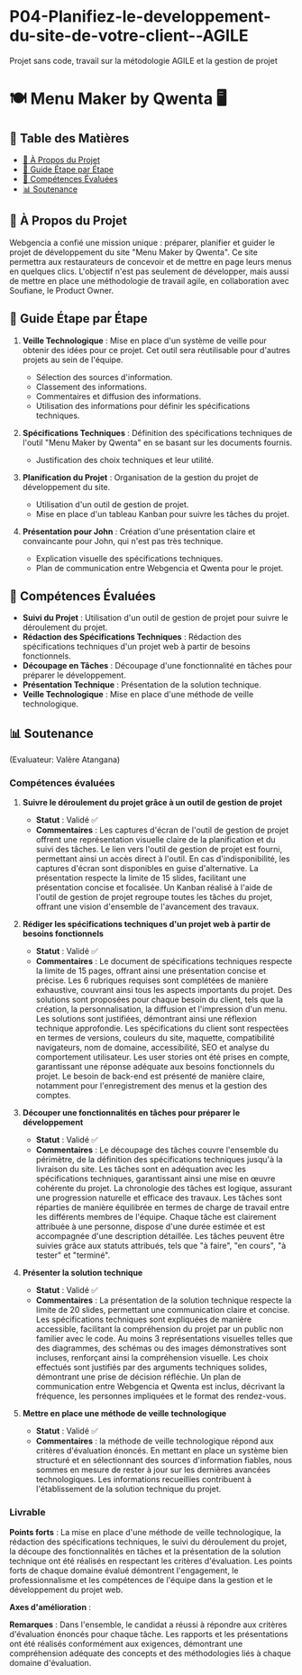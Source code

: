 # P04-Planifiez-le-developpement-du-site-de-votre-client--AGILE
Projet sans code, travail sur la métodologie AGILE et la gestion de projet


# 🍽 Menu Maker by Qwenta 🖥

## 📌 Table des Matières
- [📖 À Propos du Projet](#-à-propos-du-projet)
- [🚀 Guide Étape par Étape](#-guide-étape-par-étape)
- [🎯 Compétences Évaluées](#-compétences-évaluées)
- [📊 Soutenance](#-soutenance)


## 📖 À Propos du Projet
Webgencia a confié une mission unique : préparer, planifier et guider le projet de développement du site "Menu Maker by Qwenta". Ce site permettra aux restaurateurs de concevoir et de mettre en page leurs menus en quelques clics. L'objectif n'est pas seulement de développer, mais aussi de mettre en place une méthodologie de travail agile, en collaboration avec Soufiane, le Product Owner.

## 🚀 Guide Étape par Étape

1. **Veille Technologique** : Mise en place d'un système de veille pour obtenir des idées pour ce projet. Cet outil sera réutilisable pour d'autres projets au sein de l'équipe.
    - Sélection des sources d'information.
    - Classement des informations.
    - Commentaires et diffusion des informations.
    - Utilisation des informations pour définir les spécifications techniques.

2. **Spécifications Techniques** : Définition des spécifications techniques de l'outil "Menu Maker by Qwenta" en se basant sur les documents fournis.
    - Justification des choix techniques et leur utilité.

3. **Planification du Projet** : Organisation de la gestion du projet de développement du site.
    - Utilisation d'un outil de gestion de projet.
    - Mise en place d'un tableau Kanban pour suivre les tâches du projet.

4. **Présentation pour John** : Création d'une présentation claire et convaincante pour John, qui n'est pas très technique.
    - Explication visuelle des spécifications techniques.
    - Plan de communication entre Webgencia et Qwenta pour le projet.

## 🎯 Compétences Évaluées

- **Suivi du Projet** : Utilisation d'un outil de gestion de projet pour suivre le déroulement du projet.
- **Rédaction des Spécifications Techniques** : Rédaction des spécifications techniques d'un projet web à partir de besoins fonctionnels.
- **Découpage en Tâches** : Découpage d'une fonctionnalité en tâches pour préparer le développement.
- **Présentation Technique** : Présentation de la solution technique.
- **Veille Technologique** : Mise en place d'une méthode de veille technologique.

## 📊 Soutenance
(Evaluateur: Valère Atangana)
### Compétences évaluées

1. **Suivre le déroulement du projet grâce à un outil de gestion de projet**
    - **Statut** : Validé ✅
    - **Commentaires** : Les captures d'écran de l'outil de gestion de projet offrent une représentation visuelle claire de la planification et du suivi des tâches. Le lien vers l'outil de gestion de projet est fourni, permettant ainsi un accès direct à l'outil. En cas d'indisponibilité, les captures d'écran sont disponibles en guise d'alternative. La présentation respecte la limite de 15 slides, facilitant une présentation concise et focalisée. Un Kanban réalisé à l'aide de l'outil de gestion de projet regroupe toutes les tâches du projet, offrant une vision d'ensemble de l'avancement des travaux.

2. **Rédiger les spécifications techniques d'un projet web à partir de besoins fonctionnels**
    - **Statut** : Validé ✅
    - **Commentaires** : Le document de spécifications techniques respecte la limite de 15 pages, offrant ainsi une présentation concise et précise. Les 6 rubriques requises sont complétées de manière exhaustive, couvrant ainsi tous les aspects importants du projet. Des solutions sont proposées pour chaque besoin du client, tels que la création, la personnalisation, la diffusion et l'impression d'un menu. Les solutions sont justifiées, démontrant ainsi une réflexion technique approfondie. Les spécifications du client sont respectées en termes de versions, couleurs du site, maquette, compatibilité navigateurs, nom de domaine, accessibilité, SEO et analyse du comportement utilisateur. Les user stories ont été prises en compte, garantissant une réponse adéquate aux besoins fonctionnels du projet. Le besoin de back-end est présenté de manière claire, notamment pour l'enregistrement des menus et la gestion des comptes.

3. **Découper une fonctionnalités en tâches pour préparer le développement**
    - **Statut** : Validé ✅
    - **Commentaires** : Le découpage des tâches couvre l'ensemble du périmètre, de la définition des spécifications techniques jusqu'à la livraison du site. Les tâches sont en adéquation avec les spécifications techniques, garantissant ainsi une mise en œuvre cohérente du projet. La chronologie des tâches est logique, assurant une progression naturelle et efficace des travaux. Les tâches sont réparties de manière équilibrée en termes de charge de travail entre les différents membres de l'équipe. Chaque tâche est clairement attribuée à une personne, dispose d'une durée estimée et est accompagnée d'une description détaillée. Les tâches peuvent être suivies grâce aux statuts attribués, tels que "à faire", "en cours", "à tester" et "terminé".

4. **Présenter la solution technique**
    - **Statut** : Validé ✅
    - **Commentaires** : La présentation de la solution technique respecte la limite de 20 slides, permettant une communication claire et concise. Les spécifications techniques sont expliquées de manière accessible, facilitant la compréhension du projet par un public non familier avec le code. Au moins 3 représentations visuelles telles que des diagrammes, des schémas ou des images démonstratives sont incluses, renforçant ainsi la compréhension visuelle. Les choix effectués sont justifiés par des arguments techniques solides, démontrant une prise de décision réfléchie. Un plan de communication entre Webgencia et Qwenta est inclus, décrivant la fréquence, les personnes impliquées et le format des rendez-vous.

5. **Mettre en place une méthode de veille technologique**
    - **Statut** : Validé ✅
    - **Commentaires** : la méthode de veille technologique répond aux critères d'évaluation énoncés. En mettant en place un système bien structuré et en sélectionnant des sources d'information fiables, nous sommes en mesure de rester à jour sur les dernières avancées technologiques. Les informations recueillies contribuent à l'établissement de la solution technique du projet.

### Livrable

**Points forts** : La mise en place d'une méthode de veille technologique, la rédaction des spécifications techniques, le suivi du déroulement du projet, la découpe des fonctionnalités en tâches et la présentation de la solution technique ont été réalisés en respectant les critères d'évaluation. Les points forts de chaque domaine évalué démontrent l'engagement, le professionnalisme et les compétences de l'équipe dans la gestion et le développement du projet web.

**Axes d'amélioration** :

**Remarques** : Dans l'ensemble, le candidat a réussi à répondre aux critères d'évaluation énoncés pour chaque tâche. Les rapports et les présentations ont été réalisés conformément aux exigences, démontrant une compréhension adéquate des concepts et des méthodologies liés à chaque domaine d'évaluation.


